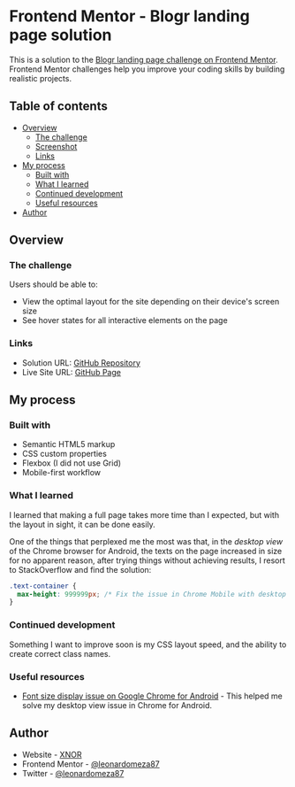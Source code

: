 # Frontend Mentor - Blogr landing page solution

This is a solution to the [Blogr landing page challenge on Frontend Mentor](https://www.frontendmentor.io/challenges/blogr-landing-page-EX2RLAApP). Frontend Mentor challenges help you improve your coding skills by building realistic projects.

## Table of contents

- [Overview](#overview)
  - [The challenge](#the-challenge)
  - [Screenshot](#screenshot)
  - [Links](#links)
- [My process](#my-process)
  - [Built with](#built-with)
  - [What I learned](#what-i-learned)
  - [Continued development](#continued-development)
  - [Useful resources](#useful-resources)
- [Author](#author)

## Overview

### The challenge

Users should be able to:

- View the optimal layout for the site depending on their device's screen size
- See hover states for all interactive elements on the page

### Links

- Solution URL: [GitHub Repository](https://github.com/leonardomeza87/blogr-landing-page)
- Live Site URL: [GitHub Page](https://leonardomeza87.github.io/blogr-landing-page)

## My process

### Built with

- Semantic HTML5 markup
- CSS custom properties
- Flexbox (I did not use Grid)
- Mobile-first workflow

### What I learned

I learned that making a full page takes more time than I expected, but with the layout in sight, it can be done easily.

One of the things that perplexed me the most was that, in the _desktop view_ of the Chrome browser for Android, the texts on the page increased in size for no apparent reason, after trying things without achieving results, I resort to StackOverflow and find the solution:

```css
.text-container {
  max-height: 999999px; /* Fix the issue in Chrome Mobile with desktop view */
}
```

### Continued development

Something I want to improve soon is my CSS layout speed, and the ability to create correct class names.

### Useful resources

- [Font size display issue on Google Chrome for Android](https://stackoverflow.com/questions/59095113/font-size-display-issue-on-google-chrome-for-android) - This helped me solve my desktop view issue in Chrome for Android.

## Author

- Website - [XNOR](https://www.xnor.tk/)
- Frontend Mentor - [@leonardomeza87](https://www.frontendmentor.io/profile/leonardomeza87)
- Twitter - [@leonardomeza87](https://twitter.com/leonardomeza87)
